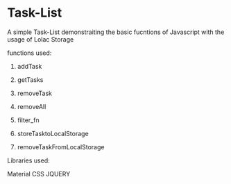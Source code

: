# Task-List

A simple Task-List demonstraiting the basic fucntions of Javascript with the usage of Lolac Storage

functions used:

  1) addTask
  
  2) getTasks
  
  3) removeTask
  
  4) removeAll
  
  5) filter_fn
  
  6) storeTasktoLocalStorage
  
  7) removeTaskFromLocalStorage
  
Libraries used:

  Material CSS
  JQUERY
  

  
 
 
